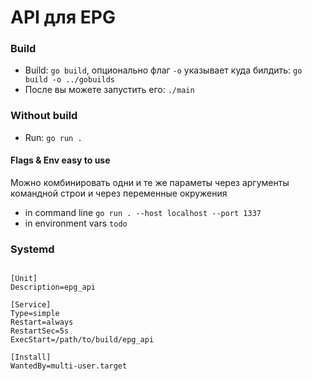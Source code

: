 # API для EPG

### Build

- Build: `go build`, опционально флаг `-o` указывает куда билдить: `go build -o ../gobuilds`
- После вы можете запустить его: `./main`

### Without build

- Run: `go run .`

#### Flags & Env easy to use

Можно комбинировать одни и те же параметы через аргументы командной строи и через переменные окружения

- in command line `go run . --host localhost --port 1337`
- in environment vars `todo`

### Systemd

```

[Unit]
Description=epg_api

[Service]
Type=simple
Restart=always
RestartSec=5s
ExecStart=/path/to/build/epg_api

[Install]
WantedBy=multi-user.target

```

